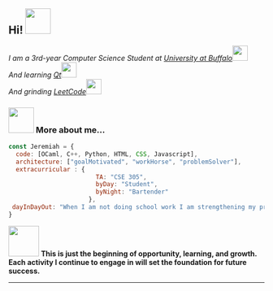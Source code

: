 <h2> Hi! <img src="https://www.reef2reef.com/attachments/e9eho5l-gif.886342/" width="50"></h2>

<p><em>I am a 3rd-year Computer Science Student at <a href="https://engineering.buffalo.edu/">University at Buffalo</a><img src="https://www.buffalo.edu/content/www/brand/resources-tools/downloads/_jcr_content/par/image_1.img.209.auto.png/1632232420604.png" width="30"> </br>And learning <a href="https://www.qt.io/">Qt</a><img src="https://www.incredibuild.com/wp-content/uploads/2021/03/qT01-1.png" width="30"> </br>And grinding <a href="https://leetcode.com/u/exhausdead/">LeetCode</a><img src="https://assets.leetcode.com/static_assets/public/images/LeetCode_logo_rvs.png" width="30"> 
</em></p>

<!-- [![Twitter: ThaiiBraga](https://img.shields.io/twitter/follow/ThaiiBraga?style=social)](https://twitter.com/ThaiiBraga)
[![Linkedin: thaianebraga](https://img.shields.io/badge/-thaianebraga-blue?style=flat-square&logo=Linkedin&logoColor=white&link=https://www.linkedin.com/in/thaianebraga/)](https://www.linkedin.com/in/thaianebraga/)
[![GitHub Thaiane](https://img.shields.io/github/followers/thaiane?label=follow&style=social)](https://github.com/Thaiane) -->


### <img src="https://64.media.tumblr.com/39c0656670e6013bb3806455fd2bf532/tumblr_myzobdh4d51svwlszo1_500.gif" width="50"> More about me...  

```javascript
const Jeremiah = {
  code: [OCaml, C++, Python, HTML, CSS, Javascript],
  architecture: ["goalMotivated", "workHorse", "problemSolver"],
  extracurricular : {
                        TA: "CSE 305",
                        byDay: "Student",
                        byNight: "Bartender"
                      },
 dayInDayOut: "When I am not doing school work I am strengthening my programming and math skills"
}
```

<img src="https://media.tenor.com/7Xk4NQbVxSsAAAAM/braveheart-mel-gibson.gif" width="60"> <b>This is just the beginning of opportunity, learning, and growth. Each activity I continue to engage in will set the foundation for future success. </b>

---
